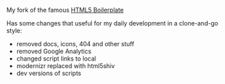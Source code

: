 My fork of the famous [HTML5 Boilerplate](http://html5boilerplate.com/)

Has some changes that useful for my daily development in a clone-and-go style:
- removed docs, icons, 404 and other stuff
- removed Google Analytics
- changed script links to local
- modernizr replaced with html5shiv
- dev versions of scripts
